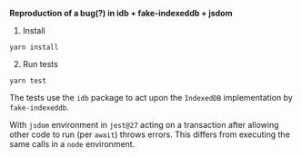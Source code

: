 **Reproduction of a bug(?) in idb + fake-indexeddb + jsdom**

1. Install
```
yarn install
```

2. Run tests
```
yarn test
```

The tests use the `idb` package to act upon the `IndexedDB` implementation by `fake-indexeddb`.

With `jsdom` environment in `jest@27` acting on a transaction after allowing other code to run (per `await`) throws errors.
This differs from executing the same calls in a `node` environment.
